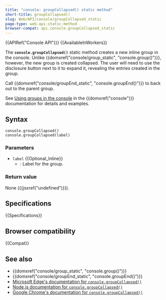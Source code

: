 ```yaml
---
title: "console: groupCollapsed() static method"
short-title: groupCollapsed()
slug: Web/API/console/groupCollapsed_static
page-type: web-api-static-method
browser-compat: api.console.groupCollapsed_static
---
```


{{APIRef("Console API")}} {{AvailableInWorkers}}

The **`console.groupCollapsed()`** static method creates a new inline group in the console. Unlike {{domxref("console/group_static", "console.group()")}}, however, the new group is created collapsed. The user will need to use the disclosure button next to it to expand it, revealing the entries created in the group.

Call {{domxref("console/groupEnd_static", "console.groupEnd()")}} to back out to the parent group.

See [Using groups in the console](/en-US/docs/Web/API/console#using_groups_in_the_console) in the {{domxref("console")}} documentation for details and examples.

## Syntax

```js-nolint
console.groupCollapsed()
console.groupCollapsed(label)
```

### Parameters

- `label` {{Optional_Inline}}
  - : Label for the group.

### Return value

None ({{jsxref("undefined")}}).

## Specifications

{{Specifications}}

## Browser compatibility

{{Compat}}

## See also

- {{domxref("console/group_static", "console.group()")}}
- {{domxref("console/groupEnd_static", "console.groupEnd()")}}
- [Microsoft Edge's documentation for `console.groupCollapsed()`](https://learn.microsoft.com/en-us/microsoft-edge/devtools-guide/console/api#groupcollapsed)
- [Node.js documentation for `console.groupCollapsed()`](https://nodejs.org/docs/latest/api/console.html#consolegroupcollapsed)
- [Google Chrome's documentation for `console.groupCollapsed()`](https://developer.chrome.com/docs/devtools/console/api/#groupcollapsed)
